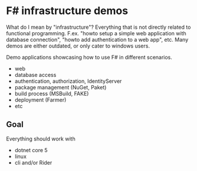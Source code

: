 # F# infrastructure demos

What do I mean by "infrastructure"? Everything that is not directly related to functional
programming. F.ex. "howto setup a simple web application with database connection", "howto add
authentication to a web app", etc. Many demos are either outdated, or only cater to windows users.

Demo applications showcasing how to use F# in different scenarios.

- web
- database access
- authentication, authorization, IdentityServer
- package management (NuGet, Paket)
- build process (MSBuild, FAKE)
- deployment (Farmer)
- etc

## Goal

Everything should work with

- dotnet core 5
- linux
- cli and/or Rider

